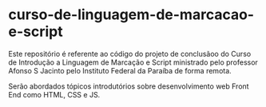 # curso-de-linguagem-de-marcacao-e-script

Este repositório é referente ao código do projeto de conclusãoo do Curso de Introdução a Linguagem de Marcação e Script ministrado pelo professor Afonso S Jacinto pelo Instituto Federal da Paraíba de forma remota. 

Serão abordados tópicos introdutórios sobre desenvolvimento web Front End como HTML, CSS e JS.


